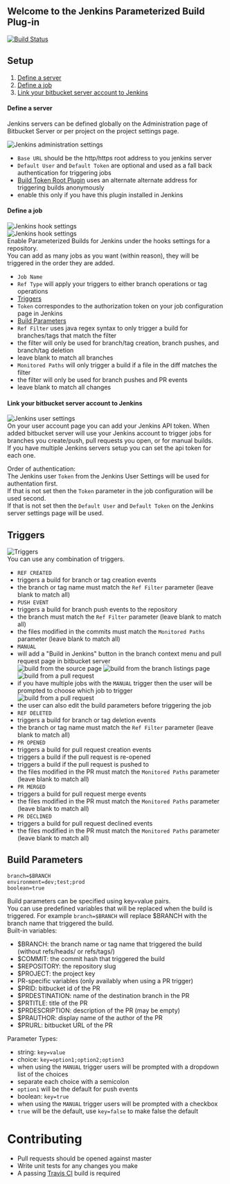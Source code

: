 ## Welcome to the Jenkins Parameterized Build Plug-in
[![Build Status](https://travis-ci.org/KyleLNicholls/parameterized-builds.svg?branch=master)](https://travis-ci.org/KyleLNicholls/parameterized-builds)

## Setup
1. [Define a server](#define-a-server)
2. [Define a job](#define-a-job)
3. [Link your bitbucket server account to Jenkins](#link-your-bitbucket-server-account-to-jenkins)

#### Define a server
Jenkins servers can be defined globally on the Administration page of Bitbucket Server
or per project on the project settings page.

![Jenkins administration settings](readme/img/jenkins_admin.png)  
* `Base URL` should be the http/https root address to you jenkins server
* `Default User` and `Default Token` are optional and used as a fall back 
authentication for triggering jobs
* [Build Token Root Plugin](https://wiki.jenkins-ci.org/display/JENKINS/Build+Token+Root+Plugin) 
uses an alternate alternate address for triggering builds anonymously 
 * enable this only if you have this plugin installed in Jenkins

#### Define a job
![Jenkins hook settings](readme/img/jenkins_hook2.png)  
![Jenkins hook settings](readme/img/jenkins_hook.png)  
Enable Parameterized Builds for Jenkins under the hooks settings for a repository.  
You can add as many jobs as you want (within reason), 
they will be triggered in the order they are added.
* `Job Name`
* `Ref Type` will apply your triggers to either branch operations or tag operations
* [Triggers](#triggers)
* `Token` correspondes to the authorization token on your job configuration page in Jenkins
* [Build Parameters](#build-parameters)
* `Ref Filter` uses java regex syntax to only trigger a 
build for branches/tags that match the filter
 * the filter will only be used for branch/tag creation, branch pushes, and branch/tag deletion
 * leave blank to match all branches
* `Monitored Paths` will only trigger a build if a file in the diff matches the filter
 * the filter will only be used for branch pushes and PR events
 * leave blank to match all changes

#### Link your bitbucket server account to Jenkins
![Jenkins user settings](readme/img/jenkins_user.png)  
On your user account page you can add your Jenkins API token.
When added bitbucket server will use your Jenkins account 
to trigger jobs for branches you create/push, pull requests you open, or for manual builds.  
If you have multiple Jenkins servers setup you can set the api token for each one.

Order of authentication:  
The Jenkins user `Token` from the Jenkins User Settings will be used for authentation first.  
If that is not set then the `Token` parameter in the job configuration will be used second.  
If that is not set then the `Default User` and `Default Token` on the Jenkins 
server settings page will be used.


## Triggers
![Triggers](readme/img/triggers.png)  
You can use any combination of triggers.
* `REF CREATED`
 * triggers a build for branch or tag creation events
 * the branch or tag name must match the `Ref Filter` parameter (leave blank to match all)
* `PUSH EVENT`
 * triggers a build for branch push events to the repository
 * the branch must match the `Ref Filter` parameter (leave blank to match all)
 * the files modified in the commits must match the `Monitored Paths` parameter (leave blank to match all)
* `MANUAL`
 * will add a "Build in Jenkins" button in the branch context menu and pull request page in bitbucket server  
![build from the source page](readme/img/build1.png) 
![build from the branch listings page](readme/img/build3.png)
![build from a pull request](readme/img/build2.png) 
 * if you have multiple jobs with the `MANUAL` trigger then the user will be prompted to choose which job to trigger  
![build from a pull request](readme/img/build_dialog.png) 
 * the user can also edit the build parameters before triggering the job
* `REF DELETED`
 * triggers a build for branch or tag deletion events
 * the branch or tag name must match the `Ref Filter` parameter (leave blank to match all)
* `PR OPENED`
 * triggers a build for pull request creation events
 * triggers a build if the pull request is re-opened
 * triggers a build if the pull request is pushed to
 * the files modified in the PR must match the `Monitored Paths` parameter (leave blank to match all)
* `PR MERGED`
 * triggers a build for pull request merge events
 * the files modified in the PR must match the `Monitored Paths` parameter (leave blank to match all)
* `PR DECLINED`
 * triggers a build for pull request declined events
 * the files modified in the PR must match the `Monitored Paths` parameter (leave blank to match all)

## Build Parameters
```
branch=$BRANCH  
environment=dev;test;prod
boolean=true
```
Build parameters can be specified using key=value pairs.  
You can use predefined variables that will be replaced when the build is triggered. 
For example `branch=$BRANCH` will replace $BRANCH with the branch name that triggered the build.  
Built-in variables: 
* $BRANCH: the branch name or tag name that triggered the build (without refs/heads/ or refs/tags/)
* $COMMIT: the commit hash that triggered the build 
* $REPOSITORY: the repository slug
* $PROJECT: the project key
* PR-specific variables (only availably when using a PR trigger)
 * $PRID: bitbucket id of the PR
 * $PRDESTINATION: name of the destination branch in the PR
 * $PRTITLE: title of the PR
 * $PRDESCRIPTION: description of the PR (may be empty)
 * $PRAUTHOR: display name of the author of the PR
 * $PRURL: bitbucket URL of the PR

Parameter Types:
* string: `key=value`
* choice: `key=option1;option2;option3`
 * when using the `MANUAL` trigger users will be prompted with a dropdown list of the choices
 * separate each choice with a semicolon
 * `option1` will be the default for push events
* boolean: `key=true`
 * when using the `MANUAL` trigger users will be prompted with a checkbox
 * `true` will be the default, use `key=false` to make false the default  
 
 
 # Contributing
 * Pull requests should be opened against master
 * Write unit tests for any changes you make
 * A passing [Travis CI](https://travis-ci.org/KyleLNicholls/parameterized-builds) build is required
